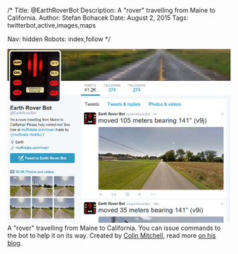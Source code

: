 /*
Title: @EarthRoverBot
Description: A "rover" travelling from Maine to California.
Author: Stefan Bohacek
Date: August 2, 2015
Tags: twitterbot,active,images,maps

Nav: hidden
Robots: index,follow
*/

[![](/content/bots/twitterbots/images/EarthRoverBot.png)](https://twitter.com/EarthRoverBot)
A "rover" travelling from Maine to California. You can issue commands to the bot to help it on its way. Created by [Colin Mitchell](https://twitter.com/muffinista), read more [on his blog](http://muffinlabs.com/rover).


